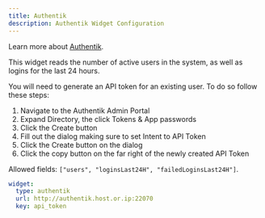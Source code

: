 ```yaml
---
title: Authentik
description: Authentik Widget Configuration
---
```


Learn more about [Authentik](https://github.com/goauthentik/authentik).

This widget reads the number of active users in the system, as well as logins for the last 24 hours.

You will need to generate an API token for an existing user. To do so follow these steps:

1. Navigate to the Authentik Admin Portal
2. Expand Directory, the click Tokens & App passwords
3. Click the Create button
4. Fill out the dialog making sure to set Intent to API Token
5. Click the Create button on the dialog
6. Click the copy button on the far right of the newly created API Token

Allowed fields: `["users", "loginsLast24H", "failedLoginsLast24H"]`.

```yaml
widget:
  type: authentik
  url: http://authentik.host.or.ip:22070
  key: api_token
```
